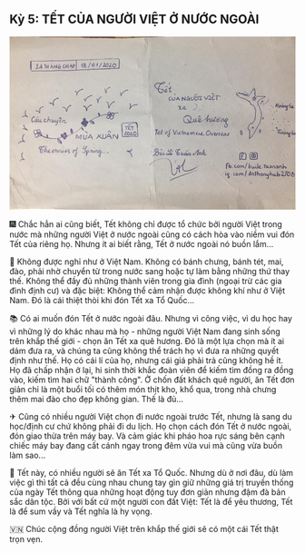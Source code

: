 ## Kỳ 5: TẾT CỦA NGƯỜI VIỆT Ở NƯỚC NGOÀI

![Spring Stories 5](../../../../public/images/posts/2020/01-08-SpringStories-20-2/SpringStories5.jpg)

🎆 Chắc hẳn ai cũng biết, Tết không chỉ được tổ chức bởi người Việt trong nước mà những người Việt ở nước ngoài cũng có cách hòa vào niềm vui đón Tết của riêng họ. Nhưng ít ai biết rằng, Tết ở nước ngoài nó buồn lắm...

🏡 Không được nghỉ như ở Việt Nam. Không có bánh chưng, bánh tét, mai, đào, phải nhờ chuyển từ trong nước sang hoặc tự làm bằng những thứ thay thế. Không thể đầy đủ những thành viên trong gia đình (ngoại trừ các gia đình định cư) và đặc biệt: Không thể cảm nhận được không khí như ở Việt Nam. Đó là cái thiệt thòi khi đón Tết xa Tổ Quốc...

📚 Có ai muốn đón Tết ở nước ngoài đâu. Nhưng vì công việc, vì du học hay vì những lý do khác nhau mà họ - những người Việt Nam đang sinh sống trên khắp thế giới - chọn ăn Tết xa quê hương. Đó là một lựa chọn mà ít ai dám đưa ra, và chúng ta cũng không thể trách họ vì đưa ra những quyết định như thế. Họ có cái lí của họ, nhưng cái giá phải trả cũng không hề ít. Họ đã chấp nhận ở lại, hi sinh thời khắc đoàn viên để kiếm tìm đồng ra đồng vào, kiếm tìm hai chữ "thành công". Ở chốn đất khách quê người, ăn Tết đơn giản chỉ là một buổi tối có thêm món thịt kho, khổ qua, trong nhà chưng thêm mai đào cho đẹp không gian. Thế là đủ...

✈ Cũng có nhiều người Việt chọn đi nước ngoài trước Tết, nhưng là sang du học/định cư chứ không phải đi du lịch. Họ chọn cách đón Tết ở nước ngoài, đón giao thừa trên máy bay. Và cảm giác khi pháo hoa rực sáng bên cạnh chiếc máy bay đang cất cánh ngay trong đêm vừa vui mà cũng vừa buồn làm sao...

🎋 Tết này, có nhiều người sẽ ăn Tết xa Tổ Quốc. Nhưng dù ở nơi đâu, dù làm việc gì thì tất cả đều cùng nhau chung tay gìn giữ những giá trị truyền thống của ngày Tết thông qua những hoạt động tuy đơn giản nhưng đậm đà bản sắc dân tộc. Bởi với bất cứ một người con đất Việt: Tết là để yêu thương, Tết là để sum vầy và Tết nghĩa là hy vọng.

🇻🇳 Chúc cộng đồng người Việt trên khắp thế giới sẽ có một cái Tết thật trọn vẹn.
